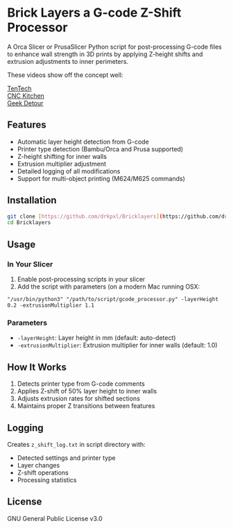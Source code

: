 # Brick Layers a G-code Z-Shift Processor

A Orca Slicer or PrusaSlicer Python script for post-processing G-code files to enhance wall strength in 3D prints by applying Z-height shifts and extrusion adjustments to inner perimeters.

These videos show off the concept well:

[TenTech](https://www.youtube.com/watch?v=EqRdQOoK5hc&t=1s)      
[CNC Kitchen](https://www.youtube.com/watch?v=5hGm6cubFVs&t=1s)  
[Geek Detour](https://www.youtube.com/watch?v=9IdNA_hWiyE)

## Features

- Automatic layer height detection from G-code
- Printer type detection (Bambu/Orca and Prusa supported)
- Z-height shifting for inner walls
- Extrusion multiplier adjustment
- Detailed logging of all modifications
- Support for multi-object printing (M624/M625 commands)

## Installation

```bash
git clone [https://github.com/drkpxl/Bricklayers](https://github.com/drkpxl/Bricklayers)
cd Bricklayers
```

## Usage

### In Your Slicer

1. Enable post-processing scripts in your slicer
2. Add the script with parameters (on a modern Mac running OSX:
```
"/usr/bin/python3" "/path/to/script/gcode_processor.py" -layerHeight 0.2 -extrusionMultiplier 1.1
```

### Parameters

- `-layerHeight`: Layer height in mm (default: auto-detect)
- `-extrusionMultiplier`: Extrusion multiplier for inner walls (default: 1.0)

## How It Works

1. Detects printer type from G-code comments
2. Applies Z-shift of 50% layer height to inner walls
3. Adjusts extrusion rates for shifted sections
4. Maintains proper Z transitions between features

## Logging

Creates `z_shift_log.txt` in script directory with:
- Detected settings and printer type
- Layer changes
- Z-shift operations
- Processing statistics

## License

GNU General Public License v3.0
